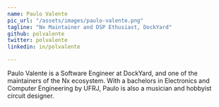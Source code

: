 ```yaml
---
name: Paulo Valente
pic_url: "/assets/images/paulo-valente.png"
tagline: "Nx Maintainer and DSP Ethusiast, DockYard"
github: polvalente
twitter: polvalente
linkedin: in/polvalente

---
```

Paulo Valente is a Software Engineer at DockYard, and one of the maintainers of the Nx ecosystem. With a bachelors in Electronics and Computer Engineering by UFRJ, Paulo is also a musician and hobbyist circuit designer.